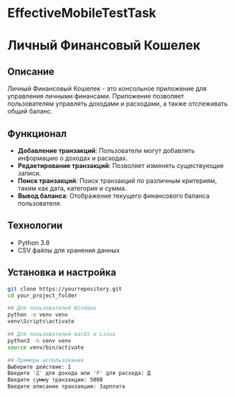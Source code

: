 # EffectiveMobileTestTask
# Личный Финансовый Кошелек

## Описание
Личный Финансовый Кошелек - это консольное приложение для управления личными финансами. Приложение позволяет пользователям управлять доходами и расходами, а также отслеживать общий баланс.

## Функционал
- **Добавление транзакций**: Пользователи могут добавлять информацию о доходах и расходах.
- **Редактирование транзакций**: Позволяет изменять существующие записи.
- **Поиск транзакций**: Поиск транзакций по различным критериям, таким как дата, категория и сумма.
- **Вывод баланса**: Отображение текущего финансового баланса пользователя.

## Технологии
- Python 3.8
- CSV файлы для хранения данных

## Установка и настройка
```bash
git clone https://yourrepository.git
cd your_project_folder

## Для пользователей Windows
python -m venv venv
venv\Scripts\activate

## Для пользователей macOS и Linux
python3 -m venv venv
source venv/bin/activate

## Примеры использования
Выберите действие: 1
Введите 'Д' для дохода или 'Р' для расхода: Д
Введите сумму транзакции: 5000
Введите описание транзакции: Зарплата